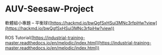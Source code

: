 # AUV-Seesaw-Project

軟體組小專題 – 平衡球([https://hackmd.io/bwQgfSxHSui3MNc3rfpiHw?view](https://hackmd.io/bwQgfSxHSui3MNc3rfpiHw?view))

ROS Tutorial([https://industrial-training-master.readthedocs.io/en/melodic/index.html](https://industrial-training-master.readthedocs.io/en/melodic/index.html))